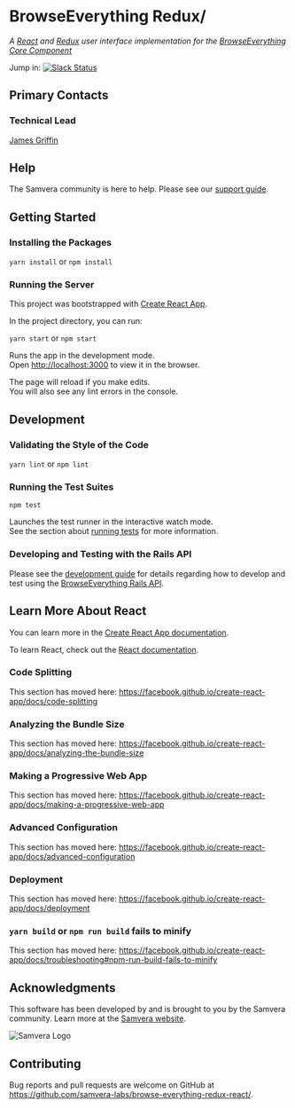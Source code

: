 # BrowseEverything Redux/
_A [React](https://reactjs.org/) and [Redux](https://redux.js.org/) user interface implementation for the [BrowseEverything Core Component](https://github.com/samvera/browse-everything)_

Jump in: [![Slack Status](http://slack.samvera.org/badge.svg)](http://slack.samvera.org/)

## Primary Contacts

### Technical Lead
[James Griffin](https://github.com/jrgriffiniii)

## Help

The Samvera community is here to help. Please see our [support guide](./SUPPORT.md).

## Getting Started

### Installing the Packages

`yarn install` or `npm install`

### Running the Server
This project was bootstrapped with [Create React App](https://github.com/facebook/create-react-app).

In the project directory, you can run:

`yarn start` or `npm start`

Runs the app in the development mode.<br>
Open [http://localhost:3000](http://localhost:3000) to view it in the browser.

The page will reload if you make edits.<br>
You will also see any lint errors in the console.

## Development

### Validating the Style of the Code

`yarn lint` or `npm lint`

### Running the Test Suites
`npm test`

Launches the test runner in the interactive watch mode.<br>
See the section about [running tests](https://facebook.github.io/create-react-app/docs/running-tests) for more information.

### Developing and Testing with the Rails API

Please see the [development guide](./DEVELOPMENT.md) for details regarding how to develop and test using the [BrowseEverything Rails API](https://github.com/samvera/browse-everything).

## Learn More About React

You can learn more in the [Create React App documentation](https://facebook.github.io/create-react-app/docs/getting-started).

To learn React, check out the [React documentation](https://reactjs.org/).

### Code Splitting

This section has moved here: https://facebook.github.io/create-react-app/docs/code-splitting

### Analyzing the Bundle Size

This section has moved here: https://facebook.github.io/create-react-app/docs/analyzing-the-bundle-size

### Making a Progressive Web App

This section has moved here: https://facebook.github.io/create-react-app/docs/making-a-progressive-web-app

### Advanced Configuration

This section has moved here: https://facebook.github.io/create-react-app/docs/advanced-configuration

### Deployment

This section has moved here: https://facebook.github.io/create-react-app/docs/deployment

### `yarn build` or `npm run build` fails to minify

This section has moved here: https://facebook.github.io/create-react-app/docs/troubleshooting#npm-run-build-fails-to-minify

## Acknowledgments
This software has been developed by and is brought to you by the Samvera community.  Learn more at the 
[Samvera website](http://samvera.org/).

![Samvera Logo](https://wiki.duraspace.org/download/thumbnails/87459292/samvera-fall-font2-200w.png?version=1&modificationDate=1498550535816&api=v2)

## Contributing

Bug reports and pull requests are welcome on GitHub at https://github.com/samvera-labs/browse-everything-redux-react/.

